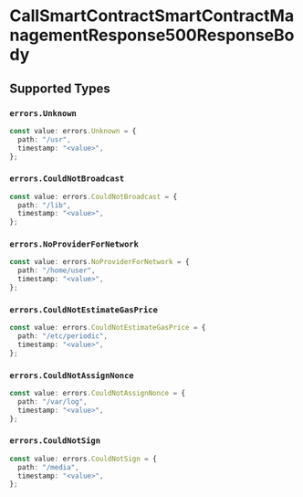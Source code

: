 # CallSmartContractSmartContractManagementResponse500ResponseBody


## Supported Types

### `errors.Unknown`

```typescript
const value: errors.Unknown = {
  path: "/usr",
  timestamp: "<value>",
};
```

### `errors.CouldNotBroadcast`

```typescript
const value: errors.CouldNotBroadcast = {
  path: "/lib",
  timestamp: "<value>",
};
```

### `errors.NoProviderForNetwork`

```typescript
const value: errors.NoProviderForNetwork = {
  path: "/home/user",
  timestamp: "<value>",
};
```

### `errors.CouldNotEstimateGasPrice`

```typescript
const value: errors.CouldNotEstimateGasPrice = {
  path: "/etc/periodic",
  timestamp: "<value>",
};
```

### `errors.CouldNotAssignNonce`

```typescript
const value: errors.CouldNotAssignNonce = {
  path: "/var/log",
  timestamp: "<value>",
};
```

### `errors.CouldNotSign`

```typescript
const value: errors.CouldNotSign = {
  path: "/media",
  timestamp: "<value>",
};
```

